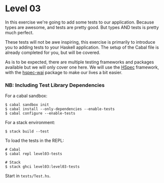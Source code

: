 # Level 03

In this exercise we're going to add some tests to our application. Because types
are awesome, and tests are pretty good. But types AND tests is pretty much
perfect.

These tests will not be awe inspiring, this exercise is primarily to introduce
you to adding tests to your Haskell application. The setup of the Cabal file is
already completed for you, but will be covered.

As is to be expected, there are multiple testing frameworks and packages
available but we will only cover one here. We will use the [HSpec] framework,
with the [hspec-wai] package to make our lives a bit easier.

### NB: Including Test Library Dependencies

For a cabal sandbox:

```shell
$ cabal sandbox init
$ cabal install --only-dependencies --enable-tests
$ cabal configure --enable-tests
```

For a stack environment:

```shell
$ stack build --test
```

To load the tests in the REPL:

```shell
# Cabal
$ cabal repl level03-tests

# Stack
$ stack ghci level03:level03-tests
```

Start in ``tests/Test.hs``.

[HSpec]: (http://hspec.github.io/)
[hspec-wai]: (https://hackage.haskell.org/package/hspec-wai)
[doctest]: (https://hackage.haskell.org/package/doctest)
